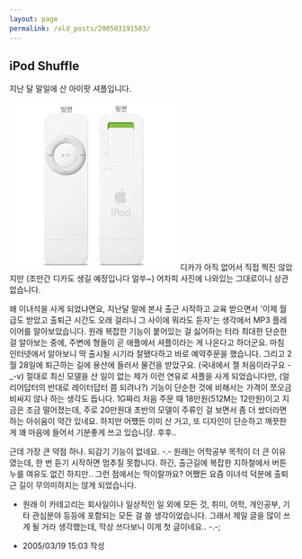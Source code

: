 ```yaml
---
layout: page
permalink: /old_posts/200503191503/
---
```


## iPod Shuffle

지난 달 말일에 산 아이팟 셔플입니다.

![c0003499_14455469.jpg](200503191503/c0003499_14455469.jpg)
디카가 아직 없어서 직접 찍진 않았지만 (조만간 디카도 생길 예정입니다 얼쑤~)
어차피 사진에 나와있는 그대로이니 상관없습니다.

왜 이녀석을 사게 되었냐면요, 지난달 말에 본사 출근 시작하고 교육 받으면서 '이제 월급도 받았고 출퇴근 시간도 오래 걸리니 그 사이에 뭐라도 듣자'는 생각에서 MP3 플레이어를 알아보았습니다.
원래 복잡한 기능이 붙어있는 걸 싫어하는 터라 최대한 단순한 걸 알아보는 중에, 주변에 형들이 곧 애플에서 셔플이라는 게 나온다고 하더군요.
마침 인터넷에서 알아보니 딱 출시될 시기라 잘됐다하고 바로 예약주문을 했습니다.
그리고 2월 28일에 퇴근하는 길에 용산에 들러서 물건을 받았구요. (국내에서 젤 처음이라구요 -_-v)
절대로 최신 모델을 산 일이 없는 제가 이런 연유로 셔플을 사게 되었습니다만, 
(얼리어답터의 반대로 레이터답터 쯤 되려나?)
기능이 단순한 것에 비해서는 가격이 쪼오금 비싸지 않나 하는 생각도 듭니다.
1G짜리 처음 주문 때 18만원(512M는 12만원)이고 지금은 조금 떨어졌는데, 주로 20만원대 초반의 모델이 주류인 걸 보면서 좀 더 쌌더라면 하는 아쉬움이 약간 있네요.
하지만 어쨌든 이미 산 거고, 또 디자인이 단순하고 깨끗한게 꽤 마음에 들어서 기분좋게 쓰고 있습니당. 후후..

근데 가장 큰 약점 하나. 되감기 기능이 없네요. -.-
원래는 어학공부 목적이 더 큰 이유였는데, 한 번 듣기 시작하면 멈추질 못합니다.
하긴, 출근길에 복잡한 지하철에서 버튼누를 여유도 없긴 하지만.. 그런 점에서는 딱이랄까요?
어쨌든 요즘 이녀석 덕분에 출퇴근 길이 무의미하지는 않게 되었습니다.




* 원래 이 카테고리는 회사일이나 일상적인 일 외에 모든 것, 취미, 어학, 개인공부, 기타 관심분야 등등에 포함되는 모든 걸 쓸 생각이었습니다. 그래서 제일 글을 많이 쓰게 될 거라 생각했는데, 막상 쓰다보니 이게 첫 글이네요.. -.-;





- 2005/03/19 15:03 작성